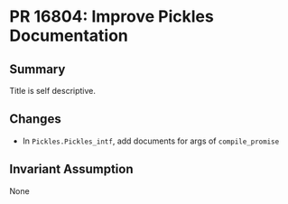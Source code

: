 # PR 16804: Improve Pickles Documentation

## Summary

Title is self descriptive.

## Changes
- In `Pickles.Pickles_intf`, add documents for args of `compile_promise`

## Invariant Assumption
None

